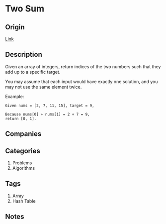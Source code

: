 # Two Sum

## Origin

[Link](https://leetcode.com/problems/two-sum)

## Description

Given an array of integers, return indices of the two numbers such that they add up to a specific target.

You may assume that each input would have exactly one solution, and you may not use the same element twice.

Example:

```text
Given nums = [2, 7, 11, 15], target = 9,

Because nums[0] + nums[1] = 2 + 7 = 9,
return [0, 1].
```

## Companies

## Categories

1. Problems
1. Algorithms

## Tags

1. Array
1. Hash Table

## Notes